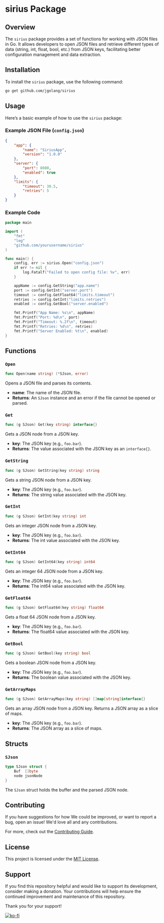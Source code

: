 # sirius Package

## Overview

The `sirius` package provides a set of functions for working with JSON files in Go. It allows developers to open JSON files and retrieve different types of data (string, int, float, bool, etc.) from JSON keys, facilitating better configuration management and data extraction.

## Installation

To install the `sirius` package, use the following command:

```bash
go get github.com/jgolang/sirius
```

## Usage

Here’s a basic example of how to use the `sirius` package:

### Example JSON File (`config.json`)

```json
{
    "app": {
        "name": "SiriusApp",
        "version": "1.0.0"
    },
    "server": {
        "port": 8080,
        "enabled": true
    },
    "limits": {
        "timeout": 30.5,
        "retries": 5
    }
}
```

### Example Code

```go
package main

import (
    "fmt"
    "log"
    "github.com/yourusername/sirius"
)

func main() {
    config, err := sirius.Open("config.json")
    if err != nil {
        log.Fatalf("Failed to open config file: %v", err)
    }

    appName := config.GetString("app.name")
    port := config.GetInt("server.port")
    timeout := config.GetFloat64("limits.timeout")
    retries := config.GetInt("limits.retries")
    enabled := config.GetBool("server.enabled")

    fmt.Printf("App Name: %s\n", appName)
    fmt.Printf("Port: %d\n", port)
    fmt.Printf("Timeout: %.2f\n", timeout)
    fmt.Printf("Retries: %d\n", retries)
    fmt.Printf("Server Enabled: %t\n", enabled)
}
```

## Functions

### `Open`

```go
func Open(name string) (*SJson, error)
```

Opens a JSON file and parses its contents.

- **name**: The name of the JSON file.
- **Returns**: An `SJson` instance and an error if the file cannot be opened or parsed.

### `Get`

```go
func (g SJson) Get(key string) interface{}
```

Gets a JSON node from a JSON key.

- **key**: The JSON key (e.g., `foo.bar`).
- **Returns**: The value associated with the JSON key as an `interface{}`.

### `GetString`

```go
func (g SJson) GetString(key string) string
```

Gets a string JSON node from a JSON key.

- **key**: The JSON key (e.g., `foo.bar`).
- **Returns**: The string value associated with the JSON key.

### `GetInt`

```go
func (g SJson) GetInt(key string) int
```

Gets an integer JSON node from a JSON key.

- **key**: The JSON key (e.g., `foo.bar`).
- **Returns**: The int value associated with the JSON key.

### `GetInt64`

```go
func (g SJson) GetInt64(key string) int64
```

Gets an integer 64 JSON node from a JSON key.

- **key**: The JSON key (e.g., `foo.bar`).
- **Returns**: The int64 value associated with the JSON key.

### `GetFloat64`

```go
func (g SJson) GetFloat64(key string) float64
```

Gets a float 64 JSON node from a JSON key.

- **key**: The JSON key (e.g., `foo.bar`).
- **Returns**: The float64 value associated with the JSON key.

### `GetBool`

```go
func (g SJson) GetBool(key string) bool
```

Gets a boolean JSON node from a JSON key.

- **key**: The JSON key (e.g., `foo.bar`).
- **Returns**: The boolean value associated with the JSON key.

### `GetArrayMaps`

```go
func (g SJson) GetArrayMaps(key string) []map[string]interface{}
```

Gets an array JSON node from a JSON key. Returns a JSON array as a slice of maps.

- **key**: The JSON key (e.g., `foo.bar`).
- **Returns**: The JSON array as a slice of maps.

## Structs

### `SJson`

```go
type SJson struct {
    Buf  []byte
    node jsonNode
}
```

The `SJson` struct holds the buffer and the parsed JSON node.

## Contributing

If you have suggestions for how We could be improved, or want to report a bug, open an issue! We'd love all and any contributions.

For more, check out the [Contributing Guide](CONTRIBUTING.md).

## License

This project is licensed under the [MIT License](LICENSE).

## Support

If you find this repository helpful and would like to support its development, consider making a donation. Your contributions will help ensure the continued improvement and maintenance of this repository.

Thank you for your support!

[![ko-fi](https://www.ko-fi.com/img/githubbutton_sm.svg)](https://ko-fi.com/josuegiron)
